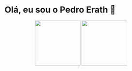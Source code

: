 # Olá, eu sou o Pedro Erath 👋

<div align="center">
  <a href="https://github.com/pedroerath">
  <img height="150em" src="https://github-readme-stats.vercel.app/api?username=pedroerath&show_icons=true&theme=dark&include_all_commits=true&count_private=true"/>
  <img height="150em" src="https://github-readme-stats.vercel.app/api/top-langs/?username=pedroerath&layout=compact&langs_count=7&theme=dark"/>
</div>

##



